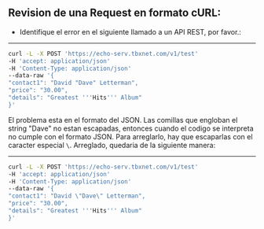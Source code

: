 ## Revision de una Request en formato cURL:
- Identifique el error en el siguiente llamado a un API REST, por favor.:

---
```bash
curl -L -X POST 'https://echo-serv.tbxnet.com/v1/test'
-H 'accept: application/json'
-H 'Content-Type: application/json'
--data-raw '{
"contact1": "David "Dave" Letterman",
"price": "30.00",
"details": "Greatest '''Hits''' Album"
}'
```

El problema esta en el formato del JSON. Las comillas que engloban el string "Dave" no estan escapadas, entonces cuando el codigo se interpreta no cumple con el formato JSON. Para arreglarlo, hay que escaparlas con el caracter especial ```\```. Arreglado, quedaria de la siguiente manera:

---
```bash
curl -L -X POST 'https://echo-serv.tbxnet.com/v1/test'
-H 'accept: application/json'
-H 'Content-Type: application/json'
--data-raw '{
"contact1": "David \"Dave\" Letterman",
"price": "30.00",
"details": "Greatest '''Hits''' Album"
}'
```